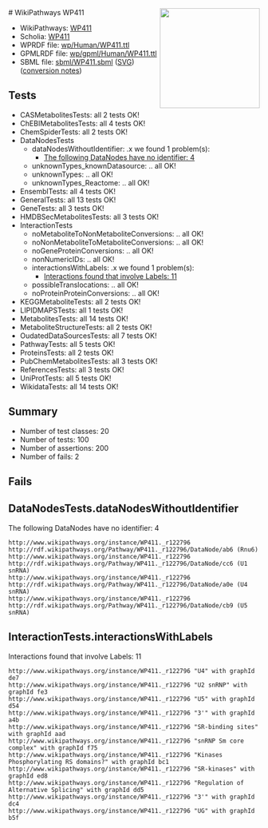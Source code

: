 <img style="float: right; width: 200px" src="../logo.png" />
# WikiPathways WP411

* WikiPathways: [WP411](https://identifiers.org/wikipathways:WP411)
* Scholia: [WP411](https://scholia.toolforge.org/wikipathways/WP411)
* WPRDF file: [wp/Human/WP411.ttl](../wp/Human/WP411.ttl)
* GPMLRDF file: [wp/gpml/Human/WP411.ttl](../wp/gpml/Human/WP411.ttl)
* SBML file: [sbml/WP411.sbml](../sbml/WP411.sbml) ([SVG](../sbml/WP411.svg)) ([conversion notes](../sbml/WP411.txt))

## Tests
* CASMetabolitesTests: all 2 tests OK!
* ChEBIMetabolitesTests: all 4 tests OK!
* ChemSpiderTests: all 2 tests OK!
* DataNodesTests
    * dataNodesWithoutIdentifier: .x we found 1 problem(s):
        * [The following DataNodes have no identifier: 4](#d2d32fa3)
    * unknownTypes_knownDatasource: .. all OK!
    * unknownTypes: .. all OK!
    * unknownTypes_Reactome: .. all OK!
* EnsemblTests: all 4 tests OK!
* GeneralTests: all 13 tests OK!
* GeneTests: all 3 tests OK!
* HMDBSecMetabolitesTests: all 3 tests OK!
* InteractionTests
    * noMetaboliteToNonMetaboliteConversions: .. all OK!
    * noNonMetaboliteToMetaboliteConversions: .. all OK!
    * noGeneProteinConversions: .. all OK!
    * nonNumericIDs: .. all OK!
    * interactionsWithLabels: .x we found 1 problem(s):
        * [Interactions found that involve Labels: 11](#fe97a8b9)
    * possibleTranslocations: .. all OK!
    * noProteinProteinConversions: .. all OK!
* KEGGMetaboliteTests: all 2 tests OK!
* LIPIDMAPSTests: all 1 tests OK!
* MetabolitesTests: all 14 tests OK!
* MetaboliteStructureTests: all 2 tests OK!
* OudatedDataSourcesTests: all 7 tests OK!
* PathwayTests: all 5 tests OK!
* ProteinsTests: all 2 tests OK!
* PubChemMetabolitesTests: all 3 tests OK!
* ReferencesTests: all 3 tests OK!
* UniProtTests: all 5 tests OK!
* WikidataTests: all 14 tests OK!


## Summary

* Number of test classes: 20
* Number of tests: 100
* Number of assertions: 200
* Number of fails: 2

## Fails

<a name="d2d32fa3" />

## DataNodesTests.dataNodesWithoutIdentifier

The following DataNodes have no identifier: 4
```
http://www.wikipathways.org/instance/WP411._r122796 http://rdf.wikipathways.org/Pathway/WP411._r122796/DataNode/ab6 (Rnu6)
http://www.wikipathways.org/instance/WP411._r122796 http://rdf.wikipathways.org/Pathway/WP411._r122796/DataNode/cc6 (U1 snRNA)
http://www.wikipathways.org/instance/WP411._r122796 http://rdf.wikipathways.org/Pathway/WP411._r122796/DataNode/a0e (U4 snRNA)
http://www.wikipathways.org/instance/WP411._r122796 http://rdf.wikipathways.org/Pathway/WP411._r122796/DataNode/cb9 (U5 snRNA)
```

<a name="fe97a8b9" />

## InteractionTests.interactionsWithLabels

Interactions found that involve Labels: 11
```
http://www.wikipathways.org/instance/WP411._r122796 "U4" with graphId de7
http://www.wikipathways.org/instance/WP411._r122796 "U2 snRNP" with graphId fe3
http://www.wikipathways.org/instance/WP411._r122796 "U5" with graphId d54
http://www.wikipathways.org/instance/WP411._r122796 "3'" with graphId a4b
http://www.wikipathways.org/instance/WP411._r122796 "SR-binding sites" with graphId aad
http://www.wikipathways.org/instance/WP411._r122796 "snRNP Sm core complex" with graphId f75
http://www.wikipathways.org/instance/WP411._r122796 "Kinases Phosphorylating RS domains?" with graphId bc1
http://www.wikipathways.org/instance/WP411._r122796 "SR-kinases" with graphId ed8
http://www.wikipathways.org/instance/WP411._r122796 "Regulation of
Alternative Splicing" with graphId dd5
http://www.wikipathways.org/instance/WP411._r122796 "3'" with graphId dc4
http://www.wikipathways.org/instance/WP411._r122796 "UG" with graphId b5f
```

